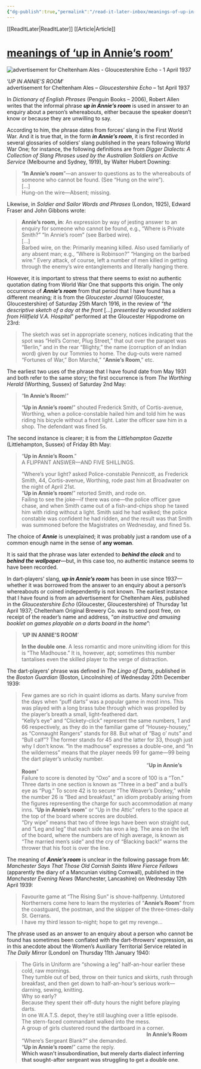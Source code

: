 ```yaml
---
{"dg-publish":true,"permalink":"/read-it-later-inbox/meanings-of-up-in-annie-s-room/"}
---
```


[[ReadItLater\|ReadItLater]] [[Article\|Article]]


# [meanings of ‘up in Annie’s room’](https://wordhistories.net/2017/09/22/annies-room-meanings/)

![advertisement for Cheltenham Ales - Gloucestershire Echo - 1 April 1937](https://wordhistories.net/wp-content/uploads/2017/09/advertisement-for-cheltenham-ales-gloucestershire-echo-1-april-19375.jpg?w=750)

‘*UP IN ANNIE’S ROOM*’  
advertisement for Cheltenham Ales – *Gloucestershire Echo* – 1st April 1937

In *Dictionary of English Phrases* (Penguin Books – 2006), Robert Allen writes that the informal phrase ***up in Annie’s room*** is used in answer to an enquiry about a person’s whereabouts, either because the speaker doesn’t know or because they are unwilling to say.

According to him, the phrase dates from forces’ slang in the First World War. And it is true that, in the form ***in Annie’s room***, it is first recorded in several glossaries of soldiers’ slang published in the years following World War One; for instance, the following definitions are from *Digger Dialects: A Collection of Slang Phrases used by the Australian Soldiers on Active Service* (Melbourne and Sydney, 1919), by Walter Hubert Downing:

> “**In Annie’s room**”—an answer to questions as to the whereabouts of someone who cannot be found. (See “Hung on the wire”).  
> \[…\]  
> Hung-on the wire—Absent; missing.

Likewise, in *Soldier and Sailor Words and Phrases* (London, 1925), Edward Fraser and John Gibbons wrote:

> **Annie’s room, in**: An expression by way of jesting answer to an enquiry for someone who cannot be found, e.g., “Where is Private Smith?” “In Annie’s room” (see Barbed wire).  
> \[…\]  
> Barbed wire, on the: Primarily meaning killed. Also used familiarly of any absent man; e.g., “Where is Robinson?” “Hanging on the barbed wire.” Every attack, of course, left a number of men killed in getting through the enemy’s wire entanglements and literally hanging there.

However, it is important to stress that there seems to exist no authentic quotation dating from World War One that supports this origin. The only occurrence of ***Annie’s room*** from that period that I have found has a different meaning; it is from the *Gloucester Journal* (Gloucester, Gloucestershire) of Saturday 25th March 1916, in the review of “*the descriptive sketch of a day at the front* \[…\] *presented by wounded soldiers from Hillfield V.A. Hospital*” performed at the Gloucester Hippodrome on 23rd:

> The sketch was set in appropriate scenery, notices indicating that the spot was “Hell’s Corner, Plug Street,” that out over the parapet was “Berlin,” and in the rear “Blighty,” the name (corruption of an Indian word) given by our Tommies to home. The dug-outs were named “Fortunes of War,” Bon Marché,” “**Annie’s Room**,” etc.

The earliest two uses of the phrase that I have found date from May 1931 and both refer to the same story; the first occurrence is from *The Worthing Herald* (Worthing, Sussex) of Saturday 2nd May:

> “**In Annie’s Room**!”
> 
> “**Up in Annie’s room**!” shouted Frederick Smith, of Cortis-avenue, Worthing, when a police-constable hailed him and told him he was riding his bicycle without a front light. Later the officer saw him in a shop. The defendant was fined 5s.

The second instance is clearer; it is from the *Littlehampton Gazette* (Littlehampton, Sussex) of Friday 8th May:

> “**Up in Annie’s Room**.”  
> A FLIPPANT ANSWER—AND FIVE SHILLINGS.
> 
> “Where’s your light? asked Police-constable Pennicott, as Frederick Smith, 44, Cortis-avenue, Worthing, rode past him at Broadwater on the night of April 21st.  
> “**Up in Annie’s room**!” retorted Smith, and rode on.  
> Failing to see the joke—if there was one—the police officer gave chase, and when Smith came out of a fish-and-chips shop he taxed him with riding without a light. Smith said he had walked; the police constable was confident he had ridden, and the result was that Smith was summoned before the Magistrates on Wednesday, and fined 5s.

The choice of ***Annie*** is unexplained; it was probably just a random use of a common enough name in the sense of **any woman**.

It is said that the phrase was later extended to ***behind the clock*** and to ***behind the wallpaper***—but, in this case too, no authentic instance seems to have been recorded.

In dart-players’ slang, ***up in Annie’s room*** has been in use since 1937—whether it was borrowed from the answer to an enquiry about a person’s whereabouts or coined independently is not known. The earliest instance that I have found is from an advertisement for Cheltenham Ales, published in the *Gloucestershire Echo* (Gloucester, Gloucestershire) of Thursday 1st April 1937; Cheltenham Original Brewery Co. was to send post free, on receipt of the reader’s name and address, “*an instructive and amusing booklet on games playable on a darts board in the home*”:

> ‘**UP IN ANNIE’S ROOM**’
> 
> **In the double one**. A less romantic and more uninviting idiom for this is “The Madhouse.” It is, however, apt; sometimes this number tantalises even the skilled player to the verge of distraction.

The dart-players’ phrase was defined in *The Lingo of Darts*, published in the *Boston Guardian* (Boston, Lincolnshire) of Wednesday 20th December 1939:

> Few games are so rich in quaint idioms as darts. Many survive from the days when “puff darts” was a popular game in most inns. This was played with a long brass tube through which was propelled by the player’s breath a small, light-feathered dart.  
> “Kelly’s eye” and “Clickety-click” represent the same numbers, 1 and 66 respectively, as they do in the familiar game of “Housey-housey,” as “Connaught Rangers” stands for 88. But what of “Bag o’ nuts” and “Bull calf”? The former stands for 45 and the latter for 33, though just why I don’t know. “In the madhouse” expresses a double-one, and “In the wilderness” means that the player needs 99 for game—99 being the dart player’s unlucky number.  
>                                                                                      “**Up in Annie’s Room**”  
> Failure to score is denoted by “Oxo” and a score of 100 is a “Ton.” Three darts in one section is known as “Three in a bed” and a bull’s eye as “Pug.” To score 42 is to secure “The Weaver’s Donkey,” while the number 26 is “Bed and breakfast,” an idiom probably arising from the figures representing the charge for such accommodation at many inns. “**Up in Annie’s room**” or “Up in the Attic” refers to the space at the top of the board where scores are doubled.  
> “Dry wipe” means that two of three legs have been won straight out, and “Leg and leg” that each side has won a leg. The area on the left of the board, where the numbers are of high average, is known as “The married men’s side” and the cry of “Blacking back!” warns the thrower that his foot is over the line.

The meaning of ***Annie’s room*** is unclear in the following passage from *Mr. Manchester Says That Those Old Cornish Saints Were Fierce Fellows* (apparently the diary of a Mancunian visiting Cornwall), published in the *Manchester Evening News* (Manchester, Lancashire) on Wednesday 12th April 1939:

> Favourite game at “The Rising Sun” is shove-halfpenny. Untutored Northerners come here to learn the mysteries of “**Annie’s Room**” from the coastguard, the postman, and the skipper of the three-times-daily St. Gerrans.  
> I have my third lesson to-night; hope to get my revenge…

The phrase used as an answer to an enquiry about a person who cannot be found has sometimes been conflated with the dart-throwers’ expression, as in this anecdote about the Women’s Auxiliary Territorial Service related in *The Daily Mirror* (London) on Thursday 11th January 1940:

> The Girls in Uniform are “showing a leg” half-an-hour earlier these cold, raw mornings.  
> They tumble out of bed, throw on their tunics and skirts, rush through breakfast, and then get down to half-an-hour’s serious work—darning, sewing, knitting.  
> Why so early?  
> Because they spent their off-duty hours the night before playing darts.  
> In one W.A.T.S. depot, they’re still laughing over a little episode.  
> The stern-faced commandant walked into the mess.  
> A group of girls clustered round the dartboard in a corner.  
>                                                                                      **In Annie’s Room**  
> “Where’s Sergeant Blank?” she demanded.  
> “**Up in Annie’s room**!” came the reply.  
> **Which wasn’t insubordination, but merely darts dialect inferring that sought-after sergeant was struggling to get a double one**.